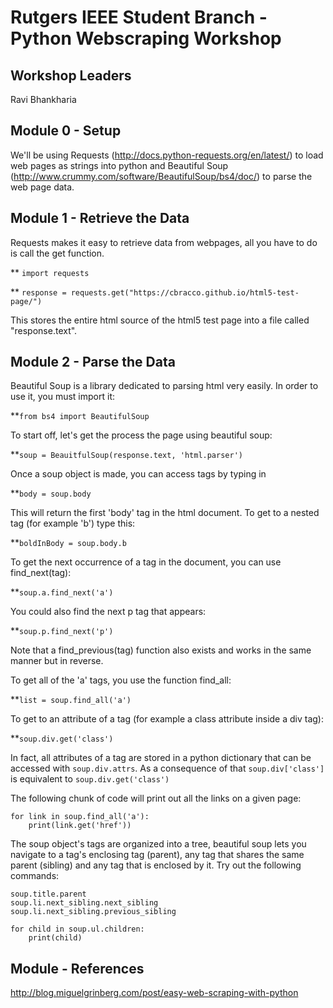 # Rutgers IEEE Student Branch - Python Webscraping Workshop

## Workshop Leaders

Ravi Bhankharia

## Module 0 - Setup

We'll be using Requests (http://docs.python-requests.org/en/latest/) to load web pages as strings into python and Beautiful Soup (http://www.crummy.com/software/BeautifulSoup/bs4/doc/) to parse the web page data.

## Module 1 - Retrieve the Data

Requests makes it easy to retrieve data from webpages, all you have to do is call the get function.

** `import requests`

** `response = requests.get("https://cbracco.github.io/html5-test-page/")`

This stores the entire html source of the html5 test page into a file called "response.text".

## Module 2 - Parse the Data

Beautiful Soup is a library dedicated to parsing html very easily. In order to use it, you must import it:

**`from bs4 import BeautifulSoup`

To start off, let's get the process the page using beautiful soup:

**`soup = BeauitfulSoup(response.text, 'html.parser')`

Once a soup object is made, you can access tags by typing in

**`body = soup.body`

This will return the first 'body' tag in the html document. To get to a nested tag (for example 'b') type this:

**`boldInBody = soup.body.b`

To get the next occurrence of a tag in the document, you can use find_next(tag):

**`soup.a.find_next('a')`

You could also find the next p tag that appears:

**`soup.p.find_next('p')`

Note that a find_previous(tag) function also exists and works in the same manner but in reverse.

To get all of the 'a' tags, you use the function find_all:

**`list = soup.find_all('a')`

To get to an attribute of a tag (for example a class attribute inside a div tag):

**`soup.div.get('class')`

In fact, all attributes of a tag are stored in a python dictionary that can be accessed with `soup.div.attrs`. As a consequence of that `soup.div['class']` is equivalent to `soup.div.get('class')`

The following chunk of code will print out all the links on a given page:

```
for link in soup.find_all('a'):
    print(link.get('href'))
```

The soup object's tags are organized into a tree, beautiful soup lets you navigate to a tag's enclosing tag (parent), any tag that shares the same parent (sibling) and any tag that is enclosed by it. Try out the following commands:

```
soup.title.parent
soup.li.next_sibling.next_sibling
soup.li.next_sibling.previous_sibling

for child in soup.ul.children:
    print(child)
```


## Module - References
http://blog.miguelgrinberg.com/post/easy-web-scraping-with-python
